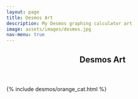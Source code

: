 ```yaml
---
layout: page
title: Desmos Art
description: My Desmos graphing calculator art
image: assets/images/desmos.jpg
nav-menu: true
---
```


<!-- Main -->
<div id="main" class="alt">

<!-- One -->
<section id="one">
	<div class="inner">
		<header class="major">
			<h1>Desmos Art</h1>
		</header>

<!-- Content -->
{% include desmos/orange_cat.html %}
</div>
</section>

